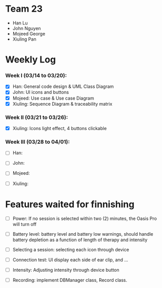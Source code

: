 # Team 23

- Han Lu
- John Nguyen
- Mojeed George
- Xiuling Pan

# Weekly Log

### Week I (03/14 to 03/20):

- [x] Han: General code design & UML Class Diagram
- [x] John: UI icons and buttons
- [x] Mojeed: Use case & Use case Diagram
- [x] Xiuling: Sequence Diagram & traceability matrix

### Week II (03/21 to 03/26):

- [x] Xiuling: Icons light effect, 4 buttons clickable

### Week III (03/28 to 04/01):

- [ ] Han: 
- [ ] John: 
- [ ] Mojeed: 
- [ ] Xiuling: 


# Features waited for finnishing
- [ ] Power: If no session is selected within two (2) minutes, the Oasis Pro will turn off
- [ ] Battery level: battery level and battery low warnings, should handle battery 
                     depletion as a function of length of therapy and intensity
- [ ] Selecting a session: selecting each icon through device
- [ ] Connection test: UI display each side of ear clip, and ...
- [ ] Intensity: Adjusting intensity through device button
- [ ] Recording: implement DBManager class, Record class.

